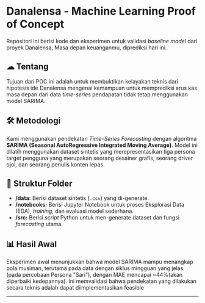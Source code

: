 # Danalensa - Machine Learning Proof of Concept

Repositori ini berisi kode dan eksperimen untuk validasi *baseline model* dari proyek Danalensa, Masa depan keuanganmu, diprediksi hari ini.

## ☁ Tentang

Tujuan dari POC ini adalah untuk membuktikan kelayakan teknis dari hipotesis ide Danalensa mengenai kemampuan untuk memprediksi arus kas masa depan dari data *time-series* pendapatan tidak tetap menggunakan model SARIMA.

## 🛠️ Metodologi

Kami menggunakan pendekatan *Time-Series Forecasting* dengan algoritma **SARIMA (Seasonal AutoRegressive Integrated Moving Average)**. Model ini dilatih menggunakan dataset sintetis yang merepresentasikan tiga persona target pengguna yang merupakan seorang desainer grafis, seorang driver ojol, dan seorang penulis konten lepas.

## 📁 Struktur Folder

-   **/data:** Berisi dataset sintetis (`.csv`) yang di-generate.
-   **/notebooks:** Berisi Jupyter Notebook untuk proses Eksplorasi Data (EDA), *training*, dan evaluasi model sederhana.
-   **/src:** Berisi *script* Python untuk men-generate dataset dan fungsi *forecasting* utama.


## 📊 Hasil Awal

Eksperimen awal menunjukkan bahwa model SARIMA mampu menangkap pola musiman, terutama pada data dengan siklus mingguan yang jelas (pada percobaan Persona "Sari"), dengan MAE mencapai ~44%(akan diperbaiki kedepannya). 
Ini memvalidasi bahwa pendekatan yang dilakukan secara teknis adalah dapat diimplementasikan feasible

---
